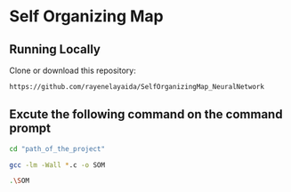 # Self Organizing Map

## Running Locally
Clone or download this repository: 

```bash
https://github.com/rayenelayaida/SelfOrganizingMap_NeuralNetwork
```

## Excute the following command on the command prompt

```bash
cd "path_of_the_project"
```

```bash
gcc -lm -Wall *.c -o SOM
```

```bash
.\SOM
```

